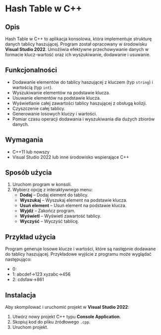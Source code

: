 # Hash Table w C++

## Opis
Hash Table w C++ to aplikacja konsolowa, która implementuje strukturę danych tablicy haszującej. Program został opracowany w środowisku **Visual Studio 2022**. Umożliwia efektywne przechowywanie danych w formacie klucz-wartość oraz ich wyszukiwanie, dodawanie i usuwanie.

## Funkcjonalności
- Dodawanie elementów do tablicy haszującej z kluczem (typ `string`) i wartością (typ `int`).
- Wyszukiwanie elementów na podstawie klucza.
- Usuwanie elementów na podstawie klucza.
- Wyświetlanie całej zawartości tablicy haszującej z obsługą kolizji.
- Czyszczenie całej tablicy.
- Generowanie losowych kluczy i wartości.
- Pomiar czasu operacji dodawania i wyszukiwania dla dużych zbiorów danych.

## Wymagania
- C++11 lub nowszy
- Visual Studio 2022 lub inne środowisko wspierające C++

## Sposób użycia
1. Uruchom program w konsoli.
2. Wybierz opcję z interaktywnego menu:
   - **Dodaj** – Dodaj element do tablicy.
   - **Wyszukaj** – Wyszukaj element na podstawie klucza.
   - **Usuń element** – Usuń element na podstawie klucza.
   - **Wyjdź** – Zakończ program.
   - **Wyświetl** – Wyświetl zawartość tablicy.
   - **Wyczyść** – Wyczyść tablicę.

## Przykład użycia
Program generuje losowe klucze i wartości, które są następnie dodawane do tablicy haszującej. Przykładowe wyjście z programu może wyglądać następująco:
- 0:
- 1: abcdef->123 xyzabc->456
- 2: cdsfaw->861

## Instalacja
Aby skompilować i uruchomić projekt w **Visual Studio 2022**:
1. Utwórz nowy projekt C++ typu **Console Application**.
2. Skopiuj kod do pliku źródłowego `.cpp`.
3. Uruchom projekt.
